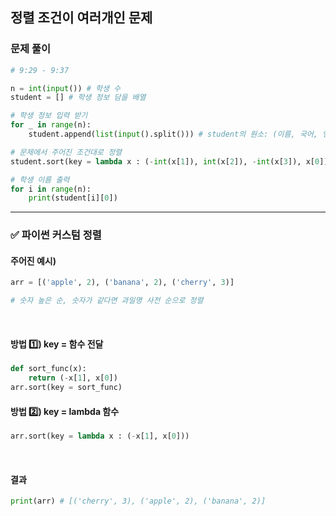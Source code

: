 ## 정렬 조건이 여러개인 문제

### 문제 풀이
```python
# 9:29 - 9:37

n = int(input()) # 학생 수
student = [] # 학생 정보 담을 배열

# 학생 정보 입력 받기
for _ in range(n):
    student.append(list(input().split())) # student의 원소: (이름, 국어, 영어, 수학)

# 문제에서 주어진 조건대로 정렬
student.sort(key = lambda x : (-int(x[1]), int(x[2]), -int(x[3]), x[0]))

# 학생 이름 출력
for i in range(n):
    print(student[i][0])
```

<hr>


### ✅ 파이썬 커스텀 정렬
#### 주어진 예시)
```python
arr = [('apple', 2), ('banana', 2), ('cherry', 3)]

# 숫자 높은 순, 숫자가 같다면 과일명 사전 순으로 정렬
```

<br>

#### 방법 1️⃣) key = 함수 전달
```python
def sort_func(x):
    return (-x[1], x[0])
arr.sort(key = sort_func)
```

#### 방법 2️⃣) key = lambda 함수
```python
arr.sort(key = lambda x : (-x[1], x[0]))
```

<br>

#### 결과
```python
print(arr) # [('cherry', 3), ('apple', 2), ('banana', 2)]
```